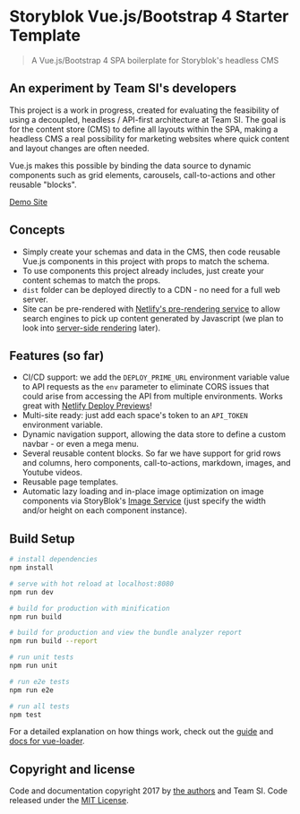 # Storyblok Vue.js/Bootstrap 4 Starter Template
> A Vue.js/Bootstrap 4 SPA boilerplate for Storyblok's headless CMS

## An experiment by Team SI's developers
This project is a work in progress, created for evaluating the feasibility of using a decoupled, headless / API-first architecture at Team SI. The goal is for the content store (CMS) to define all layouts within the SPA, making a headless CMS a real possibility for marketing websites where quick content and layout changes are often needed.

Vue.js makes this possible by binding the data source to dynamic components such as grid elements, carousels, call-to-actions and other reusable "blocks".

[Demo Site](https://teamsi-vuejs-starter.netlify.com/)

## Concepts
- Simply create your schemas and data in the CMS, then code reusable Vue.js components in this project with props to match the schema.
- To use components this project already includes, just create your content schemas to match the props.
- `dist` folder can be deployed directly to a CDN - no need for a full web server.
- Site can be pre-rendered with [Netlify's pre-rendering service](https://www.netlify.com/docs/prerendering/) to allow search engines to pick up content generated by Javascript (we plan to look into [server-side rendering](https://vuejs.org/v2/guide/ssr.html) later).

## Features (so far)
- CI/CD support: we add the `DEPLOY_PRIME_URL` environment variable value to API requests as the `env` parameter to eliminate CORS issues that could arise from accessing the API from multiple environments. Works great with [Netlify Deploy Previews](https://www.netlify.com/docs/continuous-deployment/)!
- Multi-site ready: just add each space's token to an `API_TOKEN` environment variable.
- Dynamic navigation support, allowing the data store to define a custom navbar - or even a mega menu.
- Several reusable content blocks. So far we have support for grid rows and columns, hero components, call-to-actions, markdown, images, and Youtube videos.
- Reusable page templates.
- Automatic lazy loading and in-place image optimization on image components via StoryBlok's [Image Service](https://www.storyblok.com/docs/image-service) (just specify the width and/or height on each component instance).

## Build Setup
``` bash
# install dependencies
npm install

# serve with hot reload at localhost:8080
npm run dev

# build for production with minification
npm run build

# build for production and view the bundle analyzer report
npm run build --report

# run unit tests
npm run unit

# run e2e tests
npm run e2e

# run all tests
npm test
```

For a detailed explanation on how things work, check out the [guide](http://vuejs-templates.github.io/webpack/) and [docs for vue-loader](http://vuejs.github.io/vue-loader).


## Copyright and license
Code and documentation copyright 2017 by [the authors](https://github.com/teamsidev/storyblok-vue.js-bootstrap4-starter/graphs/contributors) and Team SI. Code released under the [MIT License](https://github.com/teamsidev/storyblok-vue.js-bootstrap4-starter/blob/master/LICENSE).
